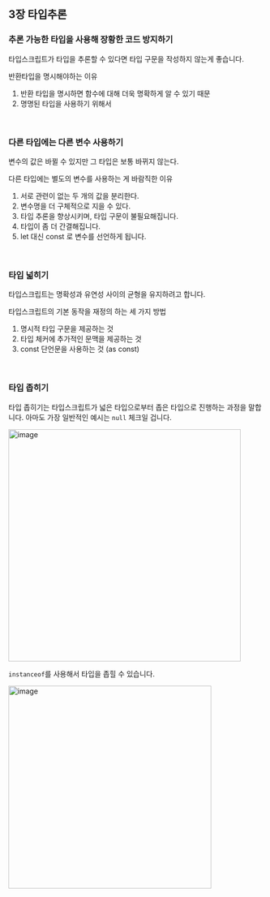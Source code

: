 ## 3장 타입추론

### 추론 가능한 타입을 사용해 장황한 코드 방지하기

타입스크립트가 타입을 추론할 수 있다면 타입 구문을 작성하지 않는게 좋습니다.

반환타입을 명시해야하는 이유

1. 반환 타입을 명시하면 함수에 대해 더욱 명확하게 알 수 있기 때문
2. 명명된 타입을 사용하기 위해서

<br>

### 다른 타입에는 다른 변수 사용하기

변수의 값은 바뀔 수 있지만 그 타입은 보통 바뀌지 않는다.

다른 타입에는 별도의 변수를 사용하는 게 바람직한 이유

1. 서로 관련이 없는 두 개의 값을 분리한다.
2. 변수명을 더 구체적으로 지을 수 있다.
3. 타입 추론을 향상시키며, 타입 구문이 불필요해집니다.
4. 타입이 좀 더 간결해집니다.
5. let 대신 const 로 변수를 선언하게 됩니다.

<br>

### 타입 넓히기

타입스크립트는 명확성과 유연성 사이의 균형을 유지하려고 합니다.

타입스크립트의 기본 동작을 재정의 하는 세 가지 방법

1. 명시적 타입 구문을 제공하는 것
2. 타입 체커에 추가적인 문맥을 제공하는 것
3. const 단언문을 사용하는 것 (as const)

<br>

### 타입 좁히기

타입 좁히기는 타입스크립트가 넓은 타입으로부터 좁은 타입으로 진행하는 과정을 말합니다. 아마도 가장 일반적인 예시는 `null` 체크일 겁니다.

<img width="458" alt="image" src="https://github.com/hye-ung97/record-books/assets/117243197/a26fd032-cc1b-42ad-9b8b-7a4644cd83d7">

`instanceof`를 사용해서 타입을 좁힐 수 있습니다.

<img width="400" alt="image" src="https://github.com/hye-ung97/record-books/assets/117243197/eef0fa8a-c1d2-4cf3-97ae-47c2b62701c4">
